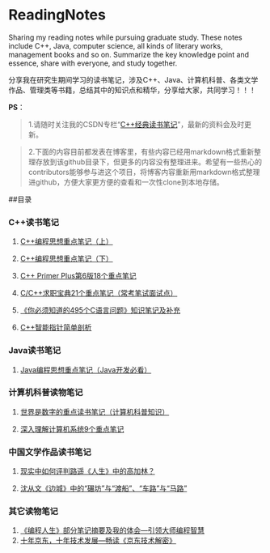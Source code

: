ReadingNotes
============

Sharing my reading notes while pursuing graduate study. These notes include C++, Java, computer science, all kinds of literary works, management books and so on. Summarize the key knowledge point and essence, share with everyone, and study together.

分享我在研究生期间学习的读书笔记，涉及C++、Java、计算机科普、各类文学作品、管理类等书籍，总结其中的知识点和精华，分享给大家，共同学习！！！

**PS**：
>1.请随时关注我的CSDN专栏“[C++经典读书笔记](http://blog.csdn.net/column/details/cpulsplus-note.html)”，最新的资料会及时更新。

>2.下面的内容目前都发表在博客里，有些内容已经用markdown格式重新整理存放到该github目录下，但更多的内容没有整理进来。希望有一些热心的contributors能够参与进这个项目，将博客内容重新用markdown格式整理进github，方便大家更方便的查看和一次性clone到本地存储。

##目录
### C++读书笔记
1. [C++编程思想重点笔记（上）](http://blog.csdn.net/lanxuezaipiao/article/details/41647333)

2. [C++编程思想重点笔记（下）](http://blog.csdn.net/lanxuezaipiao/article/details/41673883)

3. [C++ Primer Plus第6版18个重点笔记](http://blog.csdn.net/lanxuezaipiao/article/details/41622351)

4. [C/C++求职宝典21个重点笔记（常考笔试面试点）](http://blog.csdn.net/lanxuezaipiao/article/details/41557307)

5. [《你必须知道的495个C语言问题》知识笔记及补充](http://blog.csdn.net/lanxuezaipiao/article/details/18953917)

6. [C++智能指针简单剖析](http://blog.csdn.net/lanxuezaipiao/article/details/41603883)

### Java读书笔记
1. [Java编程思想重点笔记（Java开发必看）](http://blog.csdn.net/lanxuezaipiao/article/details/41822683)

### 计算机科普读物笔记
1. [世界是数字的重点读书笔记（计算机科普知识）](http://blog.csdn.net/lanxuezaipiao/article/details/41730061)

2. [深入理解计算机系统9个重点笔记](http://blog.csdn.net/lanxuezaipiao/article/details/41704011)

### 中国文学作品读书笔记
1. [现实中如何评判路遥《人生》中的高加林？](http://blog.csdn.net/lanxuezaipiao/article/details/41847597)

2. [沈从文《边城》中的“碾坊”与“渡船”、“车路”与“马路”](http://www.jianshu.com/p/7ad2565c9b2f)

### 其它读物笔记
1. [《编程人生》部分笔记摘要及我的体会—引领大师编程智慧](http://blog.csdn.net/lanxuezaipiao/article/details/19159311)
2. [十年京东，十年技术发展—畅读《京东技术解密》](http://blog.csdn.net/lanxuezaipiao/article/details/42506829)